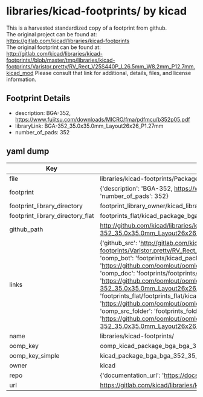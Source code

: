 # libraries/kicad-footprints/ by kicad  
This is a harvested standardized copy of a footprint from github.  
The original project can be found at:  
https://gitlab.com/kicad/libraries/kicad-footprints  
The original footprint can be found at:
http://gitlab.com/kicad/libraries/kicad-footprints//blob/master/tmp/libraries/kicad-footprints/Varistor.pretty/RV_Rect_V25S440P_L26.5mm_W8.2mm_P12.7mm.kicad_mod
Please consult that link for additional, details, files, and license information.  
## Footprint Details
* description: BGA-352, https://www.fujitsu.com/downloads/MICRO/fma/pdfmcu/b352p05.pdf  
* libraryLink: BGA-352_35.0x35.0mm_Layout26x26_P1.27mm  
* number_of_pads: 352  
## yaml dump  
| Key | Value |  
| --- | --- |  
| file | libraries/kicad-footprints/Package_BGA.pretty/BGA-352_35.0x35.0mm_Layout26x26_P1.27mm.kicad_mod |  
| footprint | {'description': 'BGA-352, https://www.fujitsu.com/downloads/MICRO/fma/pdfmcu/b352p05.pdf', 'libraryLink': 'BGA-352_35.0x35.0mm_Layout26x26_P1.27mm', 'number_of_pads': 352} |  
| footprint_library_directory | footprint_library_owner/kicad_libraries/kicad-footprints/ |  
| footprint_library_directory_flat | footprints_flat/kicad_package_bga_bga_352_35_0x35_0mm_layout26x26_p1_27mm/working |  
| github_path | http://github.com/kicad/libraries/kicad-footprints//blob/master/tmp/libraries/kicad-footprints/Package_BGA.pretty/BGA-352_35.0x35.0mm_Layout26x26_P1.27mm.kicad_mod |  
| links | {'github_src': 'http://gitlab.com/kicad/libraries/kicad-footprints//blob/master/tmp/libraries/kicad-footprints/Varistor.pretty/RV_Rect_V25S440P_L26.5mm_W8.2mm_P12.7mm.kicad_mod', 'github_src_repo': 'https://gitlab.com/kicad/libraries/kicad-footprints', 'oomp_bot': 'footprints/kicad_package_bga_bga_352_35_0x35_0mm_layout26x26_p1_27mm/working', 'oomp_bot_github': 'https://github.com/oomlout/oomlout_oomp_footprint_bot/tree/main/footprints/kicad_package_bga_bga_352_35_0x35_0mm_layout26x26_p1_27mm/working', 'oomp_doc': 'footprints/footprints/kicad/Package_BGA/BGA-352_35.0x35.0mm_Layout26x26_P1.27mm/working/', 'oomp_doc_github': 'https://github.com/oomlout/oomlout_oomp_footprint_doc/tree/main/footprints/footprints/kicad/Package_BGA/BGA-352_35.0x35.0mm_Layout26x26_P1.27mm/working', 'oomp_src_flat': 'footprints_flat/footprints_flat/kicad_package_bga_bga_352_35_0x35_0mm_layout26x26_p1_27mm/working', 'oomp_src_flat_github': 'https://github.com/oomlout/oomlout_oomp_footprint_src/tree/main/footprints_flat/kicad_package_bga_bga_352_35_0x35_0mm_layout26x26_p1_27mm/working', 'oomp_src_folder': 'footprints_folder/footprints_folder/kicad/Package_BGA/BGA-352_35.0x35.0mm_Layout26x26_P1.27mm/working', 'oomp_src_folder_github': 'https://github.com/oomlout/oomlout_oomp_footprint_src/tree/main/footprints_folder/kicad/Package_BGA/BGA-352_35.0x35.0mm_Layout26x26_P1.27mm/working'} |  
| name | libraries/kicad-footprints/ |  
| oomp_key | oomp_kicad_package_bga_bga_352_35_0x35_0mm_layout26x26_p1_27mm |  
| oomp_key_simple | kicad_package_bga_bga_352_35_0x35_0mm_layout26x26_p1_27mm |  
| owner | kicad |  
| repo | {'documentation_url': 'https://docs.github.com/rest/repos/repos#get-a-repository', 'message': 'Not Found'} |  
| url | https://gitlab.com/kicad/libraries/kicad-footprints |  

